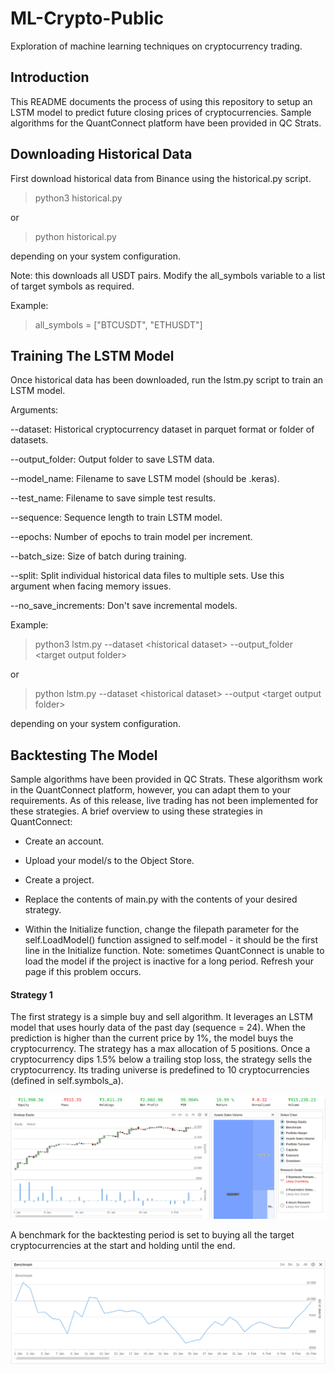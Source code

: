 # ML-Crypto-Public
Exploration of machine learning techniques on cryptocurrency trading.

## Introduction

This README documents the process of using this repository to setup an LSTM model to predict future closing prices of cryptocurrencies. Sample algorithms for the QuantConnect platform have been provided in QC Strats.

## Downloading Historical Data

First download historical data from Binance using the historical.py script.

> python3 historical.py

or

> python historical.py

depending on your system configuration.

Note: this downloads all USDT pairs. Modify the all_symbols variable to a list of target symbols as required.

Example:

> all_symbols = ["BTCUSDT", "ETHUSDT"]

## Training The LSTM Model

Once historical data has been downloaded, run the lstm.py script to train an LSTM model.

Arguments:

--dataset: Historical cryptocurrency dataset in parquet format or folder of datasets.

--output_folder: Output folder to save LSTM data.

--model_name: Filename to save LSTM model (should be .keras).

--test_name: Filename to save simple test results.

--sequence: Sequence length to train LSTM model.

--epochs: Number of epochs to train model per increment.

--batch_size: Size of batch during training.

--split: Split individual historical data files to multiple sets. Use this argument when facing memory issues.

--no_save_increments: Don't save incremental models.

Example:

> python3 lstm.py --dataset \<historical dataset> --output_folder \<target output folder>

or

> python lstm.py --dataset \<historical dataset> --output \<target output folder>

depending on your system configuration.

## Backtesting The Model

Sample algorithms have been provided in QC Strats. These algorithsm work in the QuantConnect platform, however, you can adapt them to your requirements. As of this release, live trading has not been implemented for these strategies. A brief overview to using these strategies in QuantConnect:

- Create an account.

- Upload your model/s to the Object Store.

- Create a project.

- Replace the contents of main.py with the contents of your desired strategy.

- Within the Initialize function, change the filepath parameter for the self.LoadModel() function assigned to self.model - it should be the first line in the Initialize function. Note: sometimes QuantConnect is unable to load the model if the project is inactive for a long period. Refresh your page if this problem occurs.

#### Strategy 1

The first strategy is a simple buy and sell algorithm. It leverages an LSTM model that uses hourly data of the past day (sequence = 24). When the prediction is higher than the current price by 1%, the model buys the cryptocurrency. The strategy has a max allocation of 5 positions. Once a cryptocurrency dips 1.5% below a trailing stop loss, the strategy sells the cryptocurrency. Its trading universe is predefined to 10 cryptocurrencies (defined in self.symbols_a).

![Results of Strategy 1](QC%20Strats/Strat%201%20-%20Equity.png)

A benchmark for the backtesting period is set to buying all the target cryptocurrencies at the start and holding until the end.

![Benchmark of Strategy 1](QC%20Strats/Strat%201%20-%20Benchmark.png)
